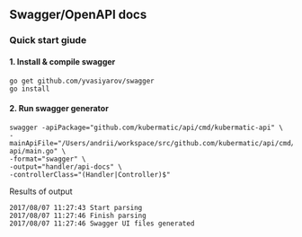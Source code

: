 ## Swagger/OpenAPI docs

### Quick start giude

#### 1. Install & compile swagger
```
go get github.com/yvasiyarov/swagger
go install
```

#### 2. Run swagger generator
```
swagger -apiPackage="github.com/kubermatic/api/cmd/kubermatic-api" \
-mainApiFile="/Users/andrii/workspace/src/github.com/kubermatic/api/cmd/kubermatic-api/main.go" \
-format="swagger" \
-output="handler/api-docs" \
-controllerClass="(Handler|Controller)$"
```

Results of output
```
2017/08/07 11:27:43 Start parsing
2017/08/07 11:27:46 Finish parsing
2017/08/07 11:27:46 Swagger UI files generated
```

